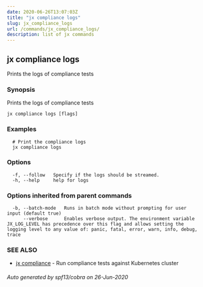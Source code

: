 ```yaml
---
date: 2020-06-26T13:07:03Z
title: "jx compliance logs"
slug: jx_compliance_logs
url: /commands/jx_compliance_logs/
description: list of jx commands
---
```

## jx compliance logs

Prints the logs of compliance tests

### Synopsis

Prints the logs of compliance tests

```
jx compliance logs [flags]
```

### Examples

```
  # Print the compliance logs
  jx compliance logs
```

### Options

```
  -f, --follow   Specify if the logs should be streamed.
  -h, --help     help for logs
```

### Options inherited from parent commands

```
  -b, --batch-mode   Runs in batch mode without prompting for user input (default true)
      --verbose      Enables verbose output. The environment variable JX_LOG_LEVEL has precedence over this flag and allows setting the logging level to any value of: panic, fatal, error, warn, info, debug, trace
```

### SEE ALSO

* [jx compliance](/commands/jx_compliance/)	 - Run compliance tests against Kubernetes cluster

###### Auto generated by spf13/cobra on 26-Jun-2020
